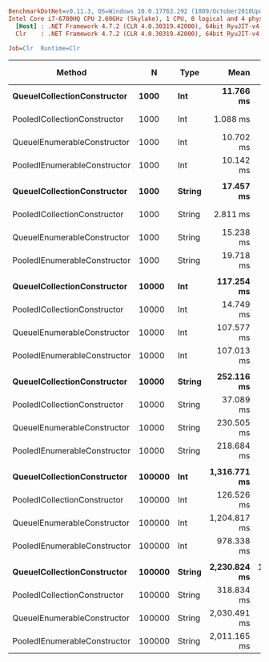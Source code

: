 ``` ini

BenchmarkDotNet=v0.11.3, OS=Windows 10.0.17763.292 (1809/October2018Update/Redstone5)
Intel Core i7-6700HQ CPU 2.60GHz (Skylake), 1 CPU, 8 logical and 4 physical cores
  [Host] : .NET Framework 4.7.2 (CLR 4.0.30319.42000), 64bit RyuJIT-v4.7.3324.0
  Clr    : .NET Framework 4.7.2 (CLR 4.0.30319.42000), 64bit RyuJIT-v4.7.3324.0

Job=Clr  Runtime=Clr  

```
|                       Method |      N |   Type |         Mean |      Error |     StdDev | Ratio | Gen 0/1k Op | Gen 1/1k Op | Gen 2/1k Op | Allocated Memory/Op |
|----------------------------- |------- |------- |-------------:|-----------:|-----------:|------:|------------:|------------:|------------:|--------------------:|
|  **QueueICollectionConstructor** |   **1000** |    **Int** |    **11.766 ms** |  **0.0411 ms** |  **0.0343 ms** |  **1.00** |   **2687.5000** |           **-** |           **-** |          **8283.24 KB** |
| PooledICollectionConstructor |   1000 |    Int |     1.088 ms |  0.0064 ms |  0.0056 ms |  0.09 |     13.6719 |           - |           - |            46.88 KB |
|  QueueIEnumerableConstructor |   1000 |    Int |    10.702 ms |  0.0480 ms |  0.0449 ms |  0.91 |   2687.5000 |           - |           - |          8283.24 KB |
| PooledIEnumerableConstructor |   1000 |    Int |    10.142 ms |  0.0583 ms |  0.0517 ms |  0.86 |     31.2500 |           - |           - |              125 KB |
|                              |        |        |              |            |            |       |             |             |             |                     |
|  **QueueICollectionConstructor** |   **1000** | **String** |    **17.457 ms** |  **0.1016 ms** |  **0.0951 ms** |  **1.00** |   **5281.2500** |           **-** |           **-** |         **16271.43 KB** |
| PooledICollectionConstructor |   1000 | String |     2.811 ms |  0.0215 ms |  0.0191 ms |  0.16 |     11.7188 |           - |           - |            46.88 KB |
|  QueueIEnumerableConstructor |   1000 | String |    15.238 ms |  0.0972 ms |  0.0909 ms |  0.87 |   5281.2500 |           - |           - |         16277.55 KB |
| PooledIEnumerableConstructor |   1000 | String |    19.718 ms |  0.1103 ms |  0.0978 ms |  1.13 |     31.2500 |           - |           - |              133 KB |
|                              |        |        |              |            |            |       |             |             |             |                     |
|  **QueueICollectionConstructor** |  **10000** |    **Int** |   **117.254 ms** |  **0.7671 ms** |  **0.6801 ms** |  **1.00** |  **41600.0000** |           **-** |           **-** |         **128520.3 KB** |
| PooledICollectionConstructor |  10000 |    Int |    14.749 ms |  0.0632 ms |  0.0592 ms |  0.13 |           - |           - |           - |               47 KB |
|  QueueIEnumerableConstructor |  10000 |    Int |   107.577 ms |  0.7614 ms |  0.6749 ms |  0.92 |  41600.0000 |           - |           - |         128520.3 KB |
| PooledIEnumerableConstructor |  10000 |    Int |   107.013 ms |  0.4483 ms |  0.4193 ms |  0.91 |           - |           - |           - |            126.4 KB |
|                              |        |        |              |            |            |       |             |             |             |                     |
|  **QueueICollectionConstructor** |  **10000** | **String** |   **252.116 ms** |  **2.3299 ms** |  **2.0654 ms** |  **1.00** |  **41500.0000** |  **41500.0000** |  **41500.0000** |        **256378.94 KB** |
| PooledICollectionConstructor |  10000 | String |    37.089 ms |  0.1585 ms |  0.1405 ms |  0.15 |           - |           - |           - |            47.43 KB |
|  QueueIEnumerableConstructor |  10000 | String |   230.505 ms |  1.6925 ms |  1.5004 ms |  0.91 |  41333.3333 |  41333.3333 |  41333.3333 |        256378.94 KB |
| PooledIEnumerableConstructor |  10000 | String |   218.684 ms |  0.5767 ms |  0.4503 ms |  0.87 |           - |           - |           - |           133.33 KB |
|                              |        |        |              |            |            |       |             |             |             |                     |
|  **QueueICollectionConstructor** | **100000** |    **Int** | **1,316.771 ms** |  **6.4342 ms** |  **5.7037 ms** |  **1.00** | **211000.0000** | **169000.0000** | **166000.0000** |       **1027504.86 KB** |
| PooledICollectionConstructor | 100000 |    Int |   126.526 ms |  5.7559 ms |  5.1024 ms |  0.10 |           - |           - |           - |               48 KB |
|  QueueIEnumerableConstructor | 100000 |    Int | 1,204.817 ms |  4.4635 ms |  3.7273 ms |  0.91 | 207000.0000 | 167000.0000 | 164000.0000 |       1027472.11 KB |
| PooledIEnumerableConstructor | 100000 |    Int |   978.338 ms |  2.6196 ms |  2.4504 ms |  0.74 |           - |           - |           - |              128 KB |
|                              |        |        |              |            |            |       |             |             |             |                     |
|  **QueueICollectionConstructor** | **100000** | **String** | **2,230.824 ms** | **18.5342 ms** | **17.3369 ms** |  **1.00** | **367000.0000** | **302000.0000** | **300000.0000** |       **2053670.26 KB** |
| PooledICollectionConstructor | 100000 | String |   318.834 ms |  1.6053 ms |  1.5016 ms |  0.14 |           - |           - |           - |               48 KB |
|  QueueIEnumerableConstructor | 100000 | String | 2,030.491 ms |  5.4027 ms |  5.0537 ms |  0.91 | 345000.0000 | 296000.0000 | 294000.0000 |       2053772.52 KB |
| PooledIEnumerableConstructor | 100000 | String | 2,011.165 ms |  8.5119 ms |  7.1078 ms |  0.90 |           - |           - |           - |              136 KB |

